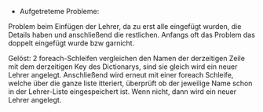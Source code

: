* Aufgetreteme Probleme:

Problem beim Einfügen der Lehrer, da zu erst alle eingefügt wurden, die Details haben und anschließend die restlichen. Anfangs oft das Problem das doppelt eingefügt wurde bzw garnicht.

Gelöst:
2 foreach-Schleifen vergleichen den Namen der derzeitigen Zeile mit dem derzeitigen Key des Dictionarys, sind sie gleich wird ein neuer Lehrer angelegt. Anschließend wird erneut mit einer foreach Schleife, welche über die ganze liste itteriert, überprüft ob der jeweilige Name schon in der Lehrer-Liste eingespeichert ist. Wenn nicht, dann wird ein neuer Lehrer angelegt.
